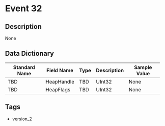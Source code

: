 # Event 32

## Description
None

## Data Dictionary
|Standard Name|Field Name|Type|Description|Sample Value|
|---|---|---|---|---|
|TBD|HeapHandle|TBD|UInt32|None|None|
|TBD|HeapFlags|TBD|UInt32|None|None|

## Tags
* version_2